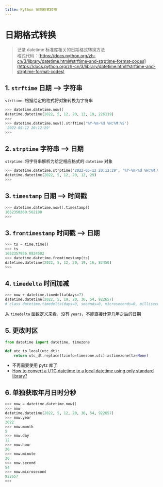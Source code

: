 ```yaml
---
title: Python 日期格式转换
---
```


# 日期格式转换

> 记录 datetime 标准库相关的日期格式转换方法  
> 格式代码：[https://docs.python.org/zh-cn/3/library/datetime.html#strftime-and-strptime-format-codes](https://docs.python.org/zh-cn/3/library/datetime.html#strftime-and-strptime-format-codes)

## 1. `strftime` 日期 --> 字符串

`strftime`: 根据给定的格式将对象转换为字符串

```python
>>> datetime.datetime.now()
datetime.datetime(2022, 5, 12, 20, 12, 19, 226119)
>>>
>>> datetime.datetime.now().strftime('%Y-%m-%d %H:%M:%S')
'2022-05-12 20:12:29'
>>>
```

## 2. `strptime` 字符串 --> 日期

`strptime`: 将字符串解析为给定相应格式的 `datetime` 对象 

```python
>>> datetime.datetime.strptime('2022-05-12 20:12:29', '%Y-%m-%d %H:%M:%S')
datetime.datetime(2022, 5, 12, 20, 12, 29)
>>>
```

## 3. `timestamp` 日期 --> 时间戳

```python
>>> datetime.datetime.now().timestamp()
1652358360.562188
>>>
```

## 3. `fromtimestamp` 时间戳 --> 日期

```python
>>> ts = time.time()
>>> ts
1652357956.0824502
>>> datetime.datetime.fromtimestamp(ts)
datetime.datetime(2022, 5, 12, 20, 19, 16, 82450)
>>>
```

## 4. `timedelta` 时间加减
```python
>>> now + datetime.timedelta(days=7)
datetime.datetime(2022, 5, 19, 20, 36, 54, 922657)
# class datetime.timedelta(days=0, seconds=0, microseconds=0, milliseconds=0, minutes=0, hours=0, weeks=0)
```
从 `timedelta` 函数定义来看，没有 `years`，不能直接计算几年之后的日期


## 5. 更改时区
```python
from datetime import datetime, timezone

def utc_to_local(utc_dt):
    return utc_dt.replace(tzinfo=timezone.utc).astimezone(tz=None)
```
- 不再需要使用 pytz 库了
- [How to convert a UTC datetime to a local datetime using only standard library?](https://stackoverflow.com/questions/4563272/how-to-convert-a-utc-datetime-to-a-local-datetime-using-only-standard-library)

## 6. 单独获取年月日时分秒
```python
>>> now = datetime.datetime.now()
>>> now
datetime.datetime(2022, 5, 12, 20, 36, 54, 922657)
>>> now.year
2022
>>> now.month
5
>>> now.day
12
>>> now.hour
20
>>> now.minute
36
>>> now.second
54
>>> now.microsecond
922657
>>>
```
